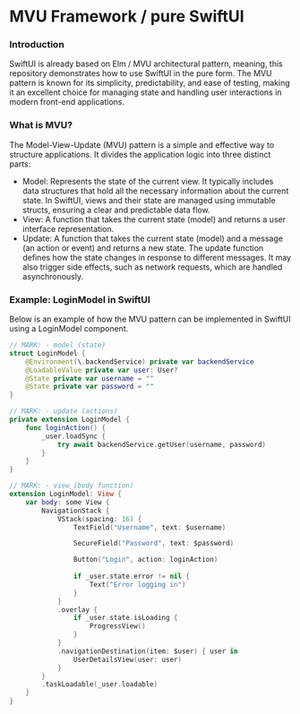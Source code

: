 # MVU Framework / pure SwiftUI
### Introduction
SwiftUI is already based on Elm / MVU architectural pattern, meaning, this repository demonstrates how to use SwiftUI in the pure form.
The MVU pattern is known for its simplicity, predictability, and ease of testing, making it an excellent choice for managing state and handling user interactions in modern front-end applications.

### What is MVU?
The Model-View-Update (MVU) pattern is a simple and effective way to structure applications. It divides the application logic into three distinct parts:

- Model: Represents the state of the current view. It typically includes data structures that hold all the necessary information about the current state. In SwiftUI, views and their state are managed using immutable structs, ensuring a clear and predictable data flow.
- View: A function that takes the current state (model) and returns a user interface representation.
- Update: A function that takes the current state (model) and a message (an action or event) and returns a new state. The update function defines how the state changes in response to different messages. It may also trigger side effects, such as network requests, which are handled asynchronously.

### Example: LoginModel in SwiftUI
Below is an example of how the MVU pattern can be implemented in SwiftUI using a LoginModel component.

```swift
// MARK: - model (state)
struct LoginModel {
    @Environment(\.backendService) private var backendService
    @LoadableValue private var user: User?
    @State private var username = ""
    @State private var password = ""
}

// MARK: - update (actions)
private extension LoginModel {
    func loginAction() {
        _user.loadSync {
            try await backendService.getUser(username, password)
        }
    }
}

// MARK: - view (body function)
extension LoginModel: View {
    var body: some View {
        NavigationStack {
            VStack(spacing: 16) {
                TextField("Username", text: $username)

                SecureField("Password", text: $password)

                Button("Login", action: loginAction)
                
                if _user.state.error != nil {
                    Text("Error logging in")
                }
            }
            .overlay {
                if _user.state.isLoading {
                    ProgressView()
                }
            }
            .navigationDestination(item: $user) { user in
                UserDetailsView(user: user)
            }
        }
        .taskLoadable(_user.loadable)
    }
}
```
